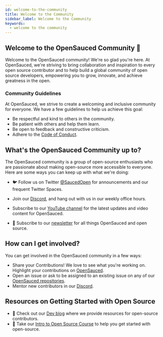 ```yaml
---
id: welcome-to-the-community
title: Welcome to the Community
sidebar_label: Welcome to the Community
keywords:
  - welcome to the community
---
```


## Welcome to the OpenSauced Community :wave:

Welcome to the OpenSauced community! We're so glad you're here. At OpenSauced, we're striving to bring collaboration and inspiration to every open source contributor and to help build a global community of open source developers, empowering you to grow, innovate, and achieve greatness in the open.

### Community Guidelines
At OpenSauced, we strive to create a welcoming and inclusive community for everyone. We have a few guidelines to help us achieve this goal:
- Be respectful and kind to others in the community.
- Be patient with others and help them learn.
- Be open to feedback and constructive criticism.
- Adhere to the [Code of Conduct](https://github.com/open-sauced/.github/blob/main/CODE_OF_CONDUCT.md).

## What's the OpenSauced Community up to?

The OpenSauced community is a group of open-source enthusiasts who are passionate about making open-source more accessible to everyone. Here are some ways you can keep up with what we're doing:

- 🐦 Follow us on Twitter [@SaucedOpen](https://twitter.com/saucedopen) for announcements and our frequent Twitter Spaces.

- Join our [Discord](https://discord.gg/opensauced), and hang out with us in our weekly office hours.

- Subscribe to our [YouTube channel](https://www.youtube.com/channel/UCQ3x5SxWYK6tUdVJ1V-7n6Q) for the latest updates and video content for OpenSauced.

- 📰 Subscribe to our [newsletter](https://news.opensauced.pizza/#/portal/signup) for all things OpenSauced and open source.

## How can I get involved?
You can get involved in the OpenSauced community in a few ways:

- Share your Contributions! We love to see what you're working on. Highlight your contributions on [OpenSauced](https://insights.opensauced.pizza/feed).
- Open an issue or ask to be assigned to an existing issue on any of our [OpenSauced repositories](https://github.com/open-sauced).
- Mentor new contributors in our [Discord](https://discord.gg/opensauced).


## Resources on Getting Started with Open Source
- 📝 Check out our [Dev blog](https://dev.to/opensauced) where we provide resources for open-source contributors.
- 📖 Take our [Intro to Open Source Course](https://github.com/open-sauced/intro) to help you get started with open-source. 

